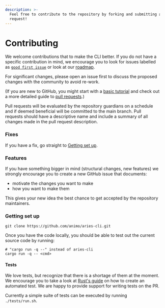 ```yaml
---
description: >-
  Feel free to contribute to the repository by forking and submitting a pull
  request!
---
```


# Contributing

We welcome contributions that to make the CLI better. If you do not have a specific contribution in mind, we encourage you to look for issues labelled as [`good first issue`](https://github.com/animo/aries-cli/issues?q=is%3Aopen+is%3Aissue+label%3A%22good+first+issue%22) or look at our [roadmap](roadmap.md).

For significant changes, please open an issue first to discuss the proposed changes with the community to avoid re-work.

(If you are new to GitHub, you might start with a [basic tutorial](https://docs.github.com/en/get-started/quickstart/set-up-git) and check out a more detailed guide to [pull requests](https://docs.github.com/en/pull-requests/collaborating-with-pull-requests/proposing-changes-to-your-work-with-pull-requests/about-pull-requests).)

Pull requests will be evaluated by the repository guardians on a schedule and if deemed beneficial will be committed to the main branch. Pull requests should have a descriptive name and include a summary of all changes made in the pull request description.

### Fixes

If you have a fix, go straight to [Getting set up](contributing.md#getting-set-up).

### Features

If you have something bigger in mind (structural changes, new features) we strongly encourage you to create a new GitHub issue that documents:

* motivate the changes you want to make
* how you want to make them

This gives your new idea the best chance to get accepted by the repository maintainers.

### Getting set up

```
git clone https://github.com/animo/aries-cli.git
```

Once you have the code locally, you should be able to test out the current source code by running:

```
# "cargo run -q --" instead of aries-cli
cargo run -q -- <cmd>
```

#### Tests

We love tests, but recognize that there is a shortage of them at the moment. We encourage you to take a look at [Rust's guide](https://doc.rust-lang.org/book/ch11-01-writing-tests.html) on how to create an automated test. We are happy to provide support for writing tests on the PR.

Currently a simple suite of tests can be executed by running `./tests/run.sh`.
